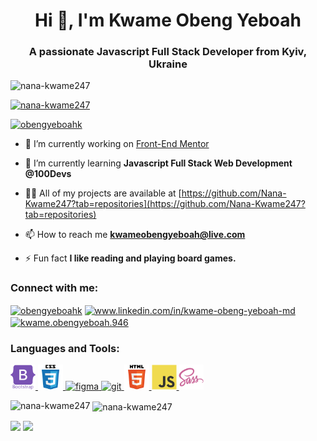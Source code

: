 

<!--

### Hi there 👋
**Nana-Kwame247/Nana-Kwame247** is a ✨ _special_ ✨ repository because its `README.md` (this file) appears on your GitHub profile.

Here are some ideas to get you started:

- 🔭 I’m currently working on ...
- 🌱 I’m currently learning ...
- 👯 I’m looking to collaborate on ...
- 🤔 I’m looking for help with ...
- 💬 Ask me about ...
- 📫 How to reach me: ...
- 😄 Pronouns: ...
- ⚡ Fun fact: ...
-->
<h1 align="center">Hi 👋, I'm Kwame Obeng Yeboah</h1>
<h3 align="center">A passionate Javascript Full Stack Developer from Kyiv, Ukraine</h3>

<p align="left"> <img src="https://komarev.com/ghpvc/?username=nana-kwame247&label=Profile%20views&color=0e75b6&style=flat" alt="nana-kwame247" /> </p>

<p align="left"> <a href="https://github.com/ryo-ma/github-profile-trophy"><img src="https://github-profile-trophy.vercel.app/?username=nana-kwame247" alt="nana-kwame247" /></a> </p>

<p align="left"> <a href="https://twitter.com/obengyeboahk" target="blank"><img src="https://img.shields.io/twitter/follow/obengyeboahk?logo=twitter&style=for-the-badge" alt="obengyeboahk" /></a> </p>

- 🔭 I’m currently working on [Front-End Mentor](https://www.frontendmentor.io/challenges?languages=HTML|CSS|JS,HTML|CSS|JS|API)

- 🌱 I’m currently learning **Javascript Full Stack Web Development @100Devs**

- 👨‍💻 All of my projects are available at [https://github.com/Nana-Kwame247?tab=repositories](https://github.com/Nana-Kwame247?tab=repositories)

- 📫 How to reach me **kwameobengyeboah@live.com**

- ⚡ Fun fact **I like reading and playing board games.**

<h3 align="left">Connect with me:</h3>
<p align="left">
<a href="https://twitter.com/obengyeboahk" target="blank"><img align="center" src="https://raw.githubusercontent.com/rahuldkjain/github-profile-readme-generator/master/src/images/icons/Social/twitter.svg" alt="obengyeboahk" height="30" width="40" /></a>
<a href="https://linkedin.com/in/www.linkedin.com/in/kwame-obeng-yeboah-md" target="blank"><img align="center" src="https://raw.githubusercontent.com/rahuldkjain/github-profile-readme-generator/master/src/images/icons/Social/linked-in-alt.svg" alt="www.linkedin.com/in/kwame-obeng-yeboah-md" height="30" width="40" /></a>
<a href="https://fb.com/kwame.obengyeboah.946" target="blank"><img align="center" src="https://raw.githubusercontent.com/rahuldkjain/github-profile-readme-generator/master/src/images/icons/Social/facebook.svg" alt="kwame.obengyeboah.946" height="30" width="40" /></a>
</p>

<h3 align="left">Languages and Tools:</h3>
<p align="left"> <a href="https://getbootstrap.com" target="_blank" rel="noreferrer"> <img src="https://raw.githubusercontent.com/devicons/devicon/master/icons/bootstrap/bootstrap-plain-wordmark.svg" alt="bootstrap" width="40" height="40"/> </a> <a href="https://www.w3schools.com/css/" target="_blank" rel="noreferrer"> <img src="https://raw.githubusercontent.com/devicons/devicon/master/icons/css3/css3-original-wordmark.svg" alt="css3" width="40" height="40"/> </a> <a href="https://www.figma.com/" target="_blank" rel="noreferrer"> <img src="https://www.vectorlogo.zone/logos/figma/figma-icon.svg" alt="figma" width="40" height="40"/> </a> <a href="https://git-scm.com/" target="_blank" rel="noreferrer"> <img src="https://www.vectorlogo.zone/logos/git-scm/git-scm-icon.svg" alt="git" width="40" height="40"/> </a> <a href="https://www.w3.org/html/" target="_blank" rel="noreferrer"> <img src="https://raw.githubusercontent.com/devicons/devicon/master/icons/html5/html5-original-wordmark.svg" alt="html5" width="40" height="40"/> </a> <a href="https://developer.mozilla.org/en-US/docs/Web/JavaScript" target="_blank" rel="noreferrer"> <img src="https://raw.githubusercontent.com/devicons/devicon/master/icons/javascript/javascript-original.svg" alt="javascript" width="40" height="40"/> </a> <a href="https://sass-lang.com" target="_blank" rel="noreferrer"> <img src="https://raw.githubusercontent.com/devicons/devicon/master/icons/sass/sass-original.svg" alt="sass" width="40" height="40"/> </a> </p>

<p><img align="left" src="https://github-readme-stats.vercel.app/api/top-langs?username=nana-kwame247&show_icons=true&locale=en&layout=compact" alt="nana-kwame247" /></p>



<p>&nbsp;<img align="center" src="https://github-readme-stats.vercel.app/api?username=nana-kwame247&show_icons=true&locale=en" alt="nana-kwame247" /></p>



![](https://img.shields.io/badge/LANGUAGE-JAVASCRIPT-informational?style=flat&logo=<LOGO_NAME>&logoColor=white&color=2bbc8a) ![](https://img.shields.io/badge/EDITOR-VSCODE-informational?style=flat&logo=data:image/svg%2bxml;base64,<BASE64_DATA>) 



